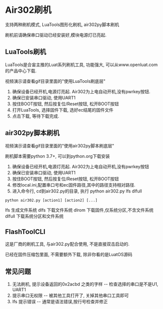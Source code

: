 # Air302刷机

支持两种刷机模式, LuaTools图形化刷机, air302py脚本刷机

刷机前请确保串口驱动已经安装好,模块电源灯已亮起.

## LuaTools刷机

LuaTools是合宙主推的Luat系列刷机工具, 功能强大, 可以从www.openluat.com的产品中心下载.

视频演示请查看gif目录里面的"使用LuaTools刷底层"

1. 确保设备已经开机,电源灯亮起. Air302为上电自动开机,没有pwrkey按钮.
2. 确保已安装串口驱动, 使用UART1
3. 按住BOOT按钮, 然后按复位/Reset按钮, 松开BOOT按钮
4. 打开LuaTools, 选择固件下载, 选好ec结尾的固件文件
5. 点击下载, 等待下载完成.

## air302py脚本刷机

视频演示请查看gif目录里面的"使用air302py脚本刷底层"

刷机脚本需要python 3.7+, 可以到python.org下载安装

1. 确保设备已经开机,电源灯亮起. Air302为上电自动开机,没有pwrkey按钮
2. 确保已安装串口驱动, 使用UART1
3. 按住BOOT按钮, 然后按复位/Reset按钮, 松开BOOT按钮
4. 修改local.ini,配置串口号和ec固件路径,其中的路径支持相对路径.
5. 进入命令行, cd到air302.py的目录, 执行 python air302.py lfs dlfull

```
python air302.py [action1] [action2] [...]
```

lfs 生成文件系统
dlfs 下载文件系统
dlrom 下载固件,仅系统分区,不含文件系统
dlfull 下载系统分区和文件系统

## FlashToolCLI

这是厂商的刷机工具, 与air302.py配合使用, 不是直接双击启动的.

已经在固件压缩包里面, 不需要额外下载, 除非你看的是LuatOS源码

## 常见问题

1. 无法刷机, 提示设备返回的0x2acbd 之类的字样 -- 检查选择的串口是不是U1, UART1
2. 提示串口无权限 -- 被其他工具打开了, 关掉其他串口工具即可
3. lfs 提示错误 -- 通常是语法错误,按行号检查并修正
